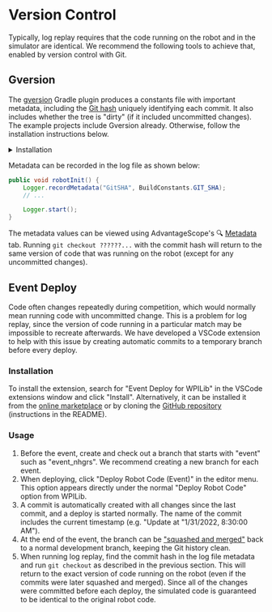 # Version Control

Typically, log replay requires that the code running on the robot and in the simulator are identical. We recommend the following tools to achieve that, enabled by version control with Git.

## Gversion

The [gversion](https://github.com/lessthanoptimal/gversion-plugin) Gradle plugin produces a constants file with important metadata, including the [Git hash](https://www.mikestreety.co.uk/blog/the-git-commit-hash/) uniquely identifying each commit. It also includes whether the tree is "dirty" (if it included uncommitted changes). The example projects include Gversion already. Otherwise, follow the installation instructions below.

<details>
<summary>Installation</summary>

Add the plugin at the top of `build.gradle`:

```groovy
plugins {
    // ...
    id "com.peterabeles.gversion" version "1.10"
}
```

Add the `createVersionFile` task as a dependency of `compileJava`:

```groovy
project.compileJava.dependsOn(createVersionFile)
gversion {
  srcDir       = "src/main/java/"
  classPackage = "frc.robot"
  className    = "BuildConstants"
  dateFormat   = "yyyy-MM-dd HH:mm:ss z"
  timeZone     = "America/New_York" // Use preferred time zone
  indent       = "  "
}
```

You should also add the `BuildConstants.java` file to the repository `.gitignore`:

```
src/main/java/frc/robot/BuildConstants.java
```

:::info
Git must be installed and available on the PATH to use the Gversion plugin. See [here](https://git-scm.com/downloads).
:::

</details>

Metadata can be recorded in the log file as shown below:

```java
public void robotInit() {
    Logger.recordMetadata("GitSHA", BuildConstants.GIT_SHA);
    // ...

    Logger.start();
}
```

The metadata values can be viewed using AdvantageScope's 🔍 [Metadata](https://docs.advantagescope.org/tab-reference/metadata) tab. Running `git checkout ??????...` with the commit hash will return to the same version of code that was running on the robot (except for any uncommitted changes).

## Event Deploy

Code often changes repeatedly during competition, which would normally mean running code with uncommitted change. This is a problem for log replay, since the version of code running in a particular match may be impossible to recreate afterwards. We have developed a VSCode extension to help with this issue by creating automatic commits to a temporary branch before every deploy.

### Installation

To install the extension, search for "Event Deploy for WPILib" in the VSCode extensions window and click "Install". Alternatively, it can be installed it from the [online marketplace](https://marketplace.visualstudio.com/items?itemName=Mechanical-Advantage.event-deploy-wpilib) or by cloning the [GitHub repository](https://github.com/Mechanical-Advantage/EventDeployExtension) (instructions in the README).

### Usage

1. Before the event, create and check out a branch that starts with "event" such as "event_nhgrs". We recommend creating a new branch for each event.
2. When deploying, click "Deploy Robot Code (Event)" in the editor menu. This option appears directly under the normal "Deploy Robot Code" option from WPILib.
3. A commit is automatically created with all changes since the last commit, and a deploy is started normally. The name of the commit includes the current timestamp (e.g. "Update at "1/31/2022, 8:30:00 AM").
4. At the end of the event, the branch can be ["squashed and merged"](https://docs.github.com/en/pull-requests/collaborating-with-pull-requests/incorporating-changes-from-a-pull-request/about-pull-request-merges#squash-and-merge-your-commits) back to a normal development branch, keeping the Git history clean.
5. When running log replay, find the commit hash in the log file metadata and run `git checkout` as described in the previous section. This will return to the exact version of code running on the robot (even if the commits were later squashed and merged). Since all of the changes were committed before each deploy, the simulated code is guaranteed to be identical to the original robot code.
